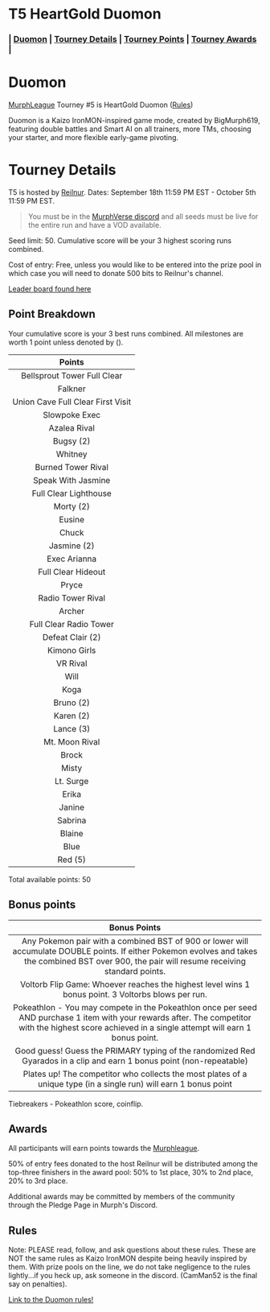 # T5 HeartGold Duomon

### | [Duomon](#Duomon) | [Tourney Details](#Tourney-Details) | [Tourney Points](#Point-Breakdown) | [Tourney Awards](#Awards) |

# Duomon

[MurphLeague](https://github.com/TakeJoshyy/TheMurphVerse/blob/main/2.Tournaments/1.MurphLeague-2025/README.md) Tourney #5 is HeartGold Duomon ([Rules](https://github.com/TakeJoshyy/TheMurphVerse/tree/main/1.GameModes/HGSS-Monomon#duomon-rules))

Duomon is a Kaizo IronMON-inspired game mode, created by BigMurph619, featuring double battles and Smart AI on all trainers, more TMs, choosing your starter, and more flexible early-game pivoting.

# Tourney Details

T5 is hosted by [Reilnur](https://www.twitch.tv/reilnur). Dates: September 18th 11:59 PM EST - October 5th 11:59 PM EST.

> You must be in the [MurphVerse discord](https://discord.gg/fNX4geCU) and all seeds must be live for the entire run and have a VOD available.

Seed limit: 50. Cumulative score will be your 3 highest scoring runs combined.

Cost of entry: Free, unless you would like to be entered into the prize pool in which case you will need to donate 500 bits to Reilnur's channel.

[Leader board found here](https://takejoshyy.github.io/TheMurphVerse/pages/T5/T5-Leaderboard.html)

## Point Breakdown

Your cumulative score is your 3 best runs combined. All milestones are worth 1 point unless denoted by ().

|           Points                                  |
| :-----------------------------------------------: |
| Bellsprout Tower Full Clear                       |
| Falkner                                           |
| Union Cave Full Clear First Visit                 |
| Slowpoke Exec                                     |
| Azalea Rival                                      |
| Bugsy (2)                                             |
| Whitney                                           |
| Burned Tower Rival                                |
| Speak With Jasmine                                |
| Full Clear Lighthouse                             |
| Morty (2)                                             |
| Eusine                                            |
| Chuck                                             |
| Jasmine (2)                                          |
| Exec Arianna                                      |
| Full Clear Hideout                                |
| Pryce                                             |
| Radio Tower Rival |
| Archer |
| Full Clear Radio Tower |
| Defeat Clair (2) |
| Kimono Girls |
| VR Rival |
| Will |
| Koga |
| Bruno (2) |
| Karen (2) |
| Lance (3) |
|Mt. Moon Rival|
|Brock|
|Misty|
|Lt. Surge|
|Erika|
|Janine|
|Sabrina|
|Blaine|
|Blue|
|Red (5)|

Total available points: 50

## Bonus points

|        Bonus Points       |
| :-----------------------: |
| Any Pokemon pair with a combined BST of 900 or lower will accumulate DOUBLE points. If either Pokemon evolves and takes the combined BST over 900, the pair will resume receiving standard points.                |
| Voltorb Flip Game: Whoever reaches the highest level wins 1 bonus point. 3 Voltorbs blows per run. |
| Pokeathlon - You may compete in the Pokeathlon once per seed AND purchase 1 item with your rewards after. The competitor with the highest score achieved in a single attempt will earn 1 bonus point. |
| Good guess! Guess the PRIMARY typing of the randomized Red Gyarados in a clip and earn 1 bonus point (non-repeatable) |
| Plates up! The competitor who collects the most plates of a unique type (in a single run) will earn 1 bonus point |

Tiebreakers - Pokeathlon score, coinflip.


## Awards

All participants will earn points towards the [Murphleague](https://github.com/TakeJoshyy/TheMurphVerse/tree/main/2.Tournaments/1.MurphLeague-2025).

50% of entry fees donated to the host Reilnur will be distributed among the top-three finishers in the award pool: 50% to 1st place, 30% to 2nd place, 20% to 3rd place.

Additional awards may be committed by members of the community through the Pledge Page in Murph's Discord.

## Rules

Note: PLEASE read, follow, and ask questions about these rules. These are NOT the same rules as Kaizo IronMON despite being heavily inspired by them. With prize pools on the line, we do not take negligence to the rules lightly...if you heck up, ask someone in the discord. (CamMan52 is the final say on penalties).

[Link to the Duomon rules!](https://github.com/TakeJoshyy/TheMurphVerse/tree/main/1.GameModes/HGSS-Monomon#duomon-rules)


